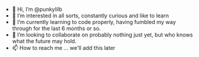 - 👋 Hi, I’m @punkylilb
- 👀 I’m interested in all sorts, constantly curious and like to learn
- 🌱 I’m currently learning to code properly, having fumbled my way through for the last 6 months or so.
- 💞️ I’m looking to collaborate on probably nothing just yet, but who knows what the future may hold.
- 📫 How to reach me ... we'll add this later

<!---
punkylilb/punkylilb is a ✨ special ✨ repository because its `README.md` (this file) appears on your GitHub profile.
You can click the Preview link to take a look at your changes.
--->
